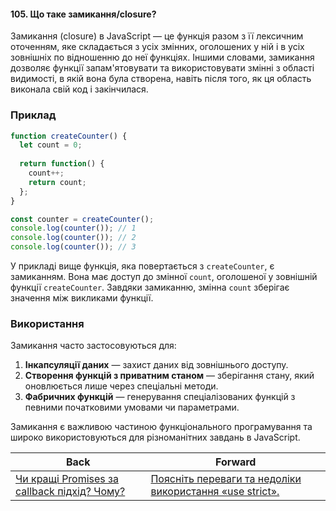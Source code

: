 #### 105. Що таке замикання/closure?

Замикання (closure) в JavaScript — це функція разом з її лексичним оточенням, яке складається з усіх змінних, оголошених у ній і в усіх зовнішніх по відношенню до неї функціях. Іншими словами, замикання дозволяє функції запам'ятовувати та використовувати змінні з області видимості, в якій вона була створена, навіть після того, як ця область виконала свій код і закінчилася.

### Приклад

```javascript
function createCounter() {
  let count = 0;
  
  return function() {
    count++;
    return count;
  };
}

const counter = createCounter();
console.log(counter()); // 1
console.log(counter()); // 2
console.log(counter()); // 3
```

У прикладі вище функція, яка повертається з `createCounter`, є замиканням. Вона має доступ до змінної `count`, оголошеної у зовнішній функції `createCounter`. Завдяки замиканню, змінна `count` зберігає значення між викликами функції. 

### Використання

Замикання часто застосовуються для:

1. **Інкапсуляції даних** — захист даних від зовнішнього доступу.
2. **Створення функцій з приватним станом** — зберігання стану, який оновлюється лише через спеціальні методи.
3. **Фабричних функцій** — генерування спеціалізованих функцій з певними початковими умовами чи параметрами. 

Замикання є важливою частиною функціонального програмування та широко використовуються для різноманітних завдань в JavaScript.

| Back | Forward |
|---|---|
| [Чи кращі Promises за callback підхід? Чому?](/ua/middle/javascript/are-promises-better-than-callbacks-why.md)  | [Поясніть переваги та недоліки використання «use strict».](/ua/middle/javascript/what-are-the-advantages-and-disadvantages-of-using-use-strict.md) |